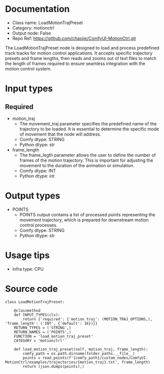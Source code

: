 # Documentation
- Class name: LoadMotionTrajPreset
- Category: motionctrl
- Output node: False
- Repo Ref: https://github.com/chaojie/ComfyUI-MotionCtrl.git

The LoadMotionTrajPreset node is designed to load and process predefined track tracks for motion control applications. It accepts specific trajectory presets and frame lengths, then reads and zooms out of text files to match the length of frames required to ensure seamless integration with the motion control system.

# Input types
## Required
- motion_traj
    - The movement_traj parameter specifies the predefined name of the trajectory to be loaded. It is essential to determine the specific mode of movement that the node will address.
    - Comfy dtype: STRING
    - Python dtype: str
- frame_length
    - The frame_legth parameter allows the user to define the number of frames of the motion trajectory. This is important for adjusting the movement to the duration of the animation or simulation.
    - Comfy dtype: INT
    - Python dtype: int

# Output types
- POINTS
    - POINTS output contains a list of processed points representing the movement trajectory, which is prepared for downstream motion control processes.
    - Comfy dtype: STRING
    - Python dtype: str

# Usage tips
- Infra type: CPU

# Source code
```
class LoadMotionTrajPreset:

    @classmethod
    def INPUT_TYPES(cls):
        return {'required': {'motion_traj': (MOTION_TRAJ_OPTIONS,), 'frame_length': ('INT', {'default': 16})}}
    RETURN_TYPES = ('STRING',)
    RETURN_NAMES = ('POINTS',)
    FUNCTION = 'load_motion_traj_preset'
    CATEGORY = 'motionctrl'

    def load_motion_traj_preset(self, motion_traj, frame_length):
        comfy_path = os.path.dirname(folder_paths.__file__)
        points = read_points(f'{comfy_path}/custom_nodes/ComfyUI-MotionCtrl/examples/trajectories/{motion_traj}.txt', frame_length)
        return (json.dumps(points),)
```